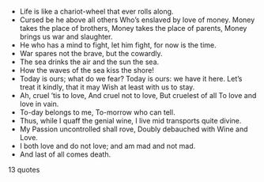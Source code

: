  - Life is like a chariot-wheel that ever rolls along.
 - Cursed be he above all others Who’s enslaved by love of money. Money takes the place of brothers, Money takes the place of parents, Money brings us war and slaughter.
 - He who has a mind to fight, let him fight, for now is the time.
 - War spares not the brave, but the cowardly.
 - The sea drinks the air and the sun the sea.
 - How the waves of the sea kiss the shore!
 - Today is ours; what do we fear? Today is ours: we have it here. Let’s treat it kindly, that it may Wish at least with us to stay.
 - Ah, cruel ’tis to love, And cruel not to love, But cruelest of all To love and love in vain.
 - To-day belongs to me, To-morrow who can tell.
 - Thus, while I quaff the genial wine, I live mid transports quite divine.
 - My Passion uncontrolled shall rove, Doubly debauched with Wine and Love.
 - I both love and do not love; and am mad and not mad.
 - And last of all comes death.

13 quotes